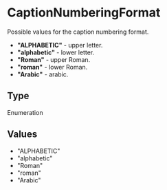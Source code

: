 # CaptionNumberingFormat

Possible values for the caption numbering format.* **"ALPHABETIC"** - upper letter.* **"alphabetic"** - lower letter.* **"Roman"** - upper Roman.* **"roman"** - lower Roman.* **"Arabic"** - arabic.

## Type

Enumeration

## Values

- "ALPHABETIC"
- "alphabetic"
- "Roman"
- "roman"
- "Arabic"
